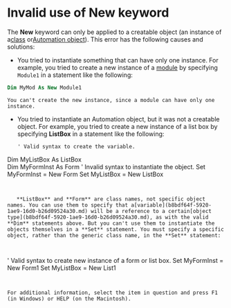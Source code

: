
# Invalid use of New keyword

The  **New** keyword can only be applied to a creatable object (an instance of a[class](b8bdf64f-5920-1ae9-16d0-b26d09524a30.md) or[Automation object](b8bdf64f-5920-1ae9-16d0-b26d09524a30.md)). This error has the following causes and solutions:



- You tried to instantiate something that can have only one instance. For example, you tried to create a new instance of a [module](b8bdf64f-5920-1ae9-16d0-b26d09524a30.md) by specifying `Module1` in a statement like the following:
    
```vb
Dim MyMod As New Module1 

  ```


    You can't create the new instance, since a module can have only one instance.
    
- You tried to instantiate an Automation object, but it was not a creatable object. For example, you tried to create a new instance of a list box by specifying  **ListBox** in a statement like the following:
    
  ```
  ' Valid syntax to create the variable. 
Dim MyListBox As ListBox     
Dim MyFormInst As Form 
' Invalid syntax to instantiate the object. 
Set MyFormInst = New Form 
Set MyListBox = New ListBox 

  ```


     **ListBox** and **Form** are class names, not specific object names. You can use them to specify that a[variable](b8bdf64f-5920-1ae9-16d0-b26d09524a30.md) will be a reference to a certain[object type](b8bdf64f-5920-1ae9-16d0-b26d09524a30.md), as with the valid  **Dim** statements above. But you can't use them to instantiate the objects themselves in a **Set** statement. You must specify a specific object, rather than the generic class name, in the **Set** statement:
    


  ```
  ' Valid syntax to create new instance of a form or list box. 
Set MyFormInst = New Form1 
Set MyListBox = New List1 

  ```


For additional information, select the item in question and press F1 (in Windows) or HELP (on the Macintosh).
